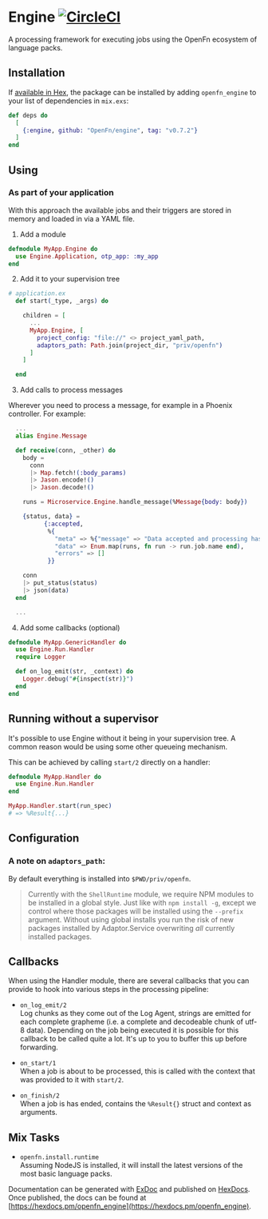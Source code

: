# Engine [![CircleCI](https://circleci.com/gh/OpenFn/engine.svg?style=svg)](https://circleci.com/gh/OpenFn/engine)

A processing framework for executing jobs using the OpenFn ecosystem of 
language packs.

## Installation

If [available in Hex](https://hex.pm/docs/publish), the package can be installed
by adding `openfn_engine` to your list of dependencies in `mix.exs`:

```elixir
def deps do
  [
    {:engine, github: "OpenFn/engine", tag: "v0.7.2"}
  ]
end
```

## Using

### As part of your application

With this approach the available jobs and their triggers are stored in memory
and loaded in via a YAML file.

1. Add a module

```elixir
defmodule MyApp.Engine do
  use Engine.Application, otp_app: :my_app
end
```

2. Add it to your supervision tree

```elixir
# application.ex
  def start(_type, _args) do

    children = [
      ...
      MyApp.Engine, [
        project_config: "file://" <> project_yaml_path,
        adaptors_path: Path.join(project_dir, "priv/openfn")
      ]
    ]

  end
```

3. Add calls to process messages

Wherever you need to process a message, for example in a Phoenix controller.
For example:

```elixir
  ...
  alias Engine.Message

  def receive(conn, _other) do
    body =
      conn
      |> Map.fetch!(:body_params)
      |> Jason.encode!()
      |> Jason.decode!()

    runs = Microservice.Engine.handle_message(%Message{body: body})

    {status, data} =
          {:accepted,
           %{
             "meta" => %{"message" => "Data accepted and processing has begun."},
             "data" => Enum.map(runs, fn run -> run.job.name end),
             "errors" => []
           }}

    conn
    |> put_status(status)
    |> json(data)
  end

  ...
```

4. Add some callbacks (optional)  
  ```elixir
  defmodule MyApp.GenericHandler do
    use Engine.Run.Handler
    require Logger

    def on_log_emit(str, _context) do
      Logger.debug("#{inspect(str)}")
    end
  end
```

## Running without a supervisor

It's possible to use Engine without it being in your supervision tree.
A common reason would be using some other queueing mechanism.


This can be achieved by calling `start/2` directly on a handler:

```elixir
defmodule MyApp.Handler do
  use Engine.Run.Handler
end

MyApp.Handler.start(run_spec)
# => %Result{...}
```

## Configuration

### A note on `adaptors_path`:

By default everything is installed into `$PWD/priv/openfn`.

> Currently with the `ShellRuntime` module, we require NPM modules to be installed
> in a global style. Just like with `npm install -g`, except we control where 
> those packages will be installed using the `--prefix` argument.
> Without using global installs you run the risk of new packages installed by
> Adaptor.Service overwriting _all_ currently installed packages.

## Callbacks

When using the Handler module, there are several callbacks that you can provide
to hook into various steps in the processing pipeline:

- `on_log_emit/2`  
  Log chunks as they come out of the Log Agent, strings are emitted for each
  complete grapheme (i.e. a complete and decodeable chunk of utf-8 data).
  Depending on the job being executed it is possible for this callback to be
  called quite a lot. It's up to you to buffer this up before forwarding.

- `on_start/1`  
  When a job is about to be processed, this is called with the context that was
  provided to it with `start/2`.

- `on_finish/2`  
  When a job is has ended, contains the `%Result{}` struct and context as
  arguments.

## Mix Tasks

- `openfn.install.runtime`  
  Assuming NodeJS is installed, it will install the latest versions of the most
  basic language packs.

Documentation can be generated with [ExDoc](https://github.com/elixir-lang/ex_doc)
and published on [HexDocs](https://hexdocs.pm). Once published, the docs can
be found at [https://hexdocs.pm/openfn_engine](https://hexdocs.pm/openfn_engine).

